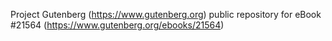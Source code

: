 Project Gutenberg (https://www.gutenberg.org) public repository for eBook #21564 (https://www.gutenberg.org/ebooks/21564)
